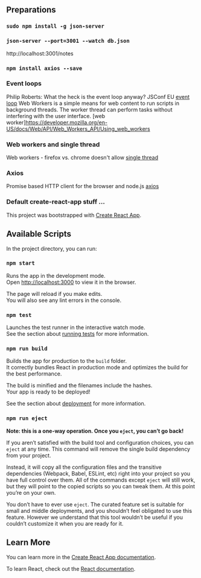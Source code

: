 ## Preparations
### `sudo npm install -g json-server`
### `json-server --port=3001 --watch db.json`

http://localhost:3001/notes
### `npm install axios --save`

### Event loops
Philip Roberts: What the heck is the event loop anyway? JSConf EU [event loop](https://www.youtube.com/watch?v=8aGhZQkoFbQ)
Web Workers is a simple means for web content to run scripts in background threads. The worker thread can perform tasks without interfering with the user interface. [web worker]https://developer.mozilla.org/en-US/docs/Web/API/Web_Workers_API/Using_web_workers

### Web workers and single thread
Web workers - firefox vs. chrome doesn't allow [single thread](https://medium.com/techtrument/multithreading-javascript-46156179cf9a)

### Axios
Promise based HTTP client for the browser and node.js [axios](https://github.com/axios/axios)

### Default create-react-app stuff ...
This project was bootstrapped with [Create React App](https://github.com/facebook/create-react-app).

## Available Scripts

In the project directory, you can run:

### `npm start`

Runs the app in the development mode.<br>
Open [http://localhost:3000](http://localhost:3000) to view it in the browser.

The page will reload if you make edits.<br>
You will also see any lint errors in the console.

### `npm test`

Launches the test runner in the interactive watch mode.<br>
See the section about [running tests](https://facebook.github.io/create-react-app/docs/running-tests) for more information.

### `npm run build`

Builds the app for production to the `build` folder.<br>
It correctly bundles React in production mode and optimizes the build for the best performance.

The build is minified and the filenames include the hashes.<br>
Your app is ready to be deployed!

See the section about [deployment](https://facebook.github.io/create-react-app/docs/deployment) for more information.

### `npm run eject`

**Note: this is a one-way operation. Once you `eject`, you can’t go back!**

If you aren’t satisfied with the build tool and configuration choices, you can `eject` at any time. This command will remove the single build dependency from your project.

Instead, it will copy all the configuration files and the transitive dependencies (Webpack, Babel, ESLint, etc) right into your project so you have full control over them. All of the commands except `eject` will still work, but they will point to the copied scripts so you can tweak them. At this point you’re on your own.

You don’t have to ever use `eject`. The curated feature set is suitable for small and middle deployments, and you shouldn’t feel obligated to use this feature. However we understand that this tool wouldn’t be useful if you couldn’t customize it when you are ready for it.

## Learn More

You can learn more in the [Create React App documentation](https://facebook.github.io/create-react-app/docs/getting-started).

To learn React, check out the [React documentation](https://reactjs.org/).
